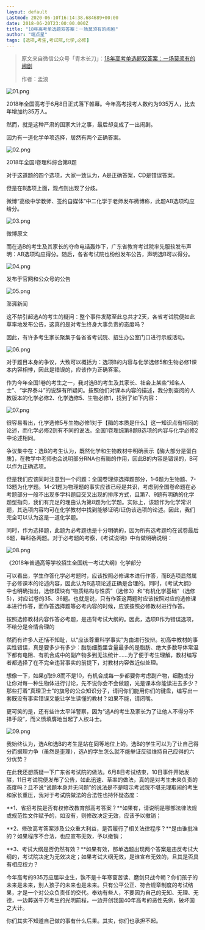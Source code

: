 ```yaml
---
layout: default
Lastmod: 2020-06-10T16:14:38.684689+00:00
date: 2018-06-20T23:00:00.000Z
title: "18年高考单选题双答案：一场莫须有的闹剧"
author: "端点星"
tags: [选项,考生,考试院,化学,必修]
---
```


> 原文来自微信公众号「青木长刀」：[18年高考单选题双答案：一场莫须有的闹剧](https://mp.weixin.qq.com/s?__biz=MzU4NTE0NTk4Mg==&mid=2247484288&idx=1&sn=0e98c98b2fd80fab9b7ee4166b45d832&chksm=fd8e4891caf9c1879c4c90ce685a4fcff8d2da56ba80e023c0ab8380c4c4f5523a37d86ea971#rd)
> 
> 作者：孟浪

![01.png](https://images.weserv.nl/?url=https%3A//i.loli.net/2018/06/20/5b2a79ef3664d.png)

2018年全国高考于6月8日正式落下帷幕。今年高考报考人数约为935万人，比去年增加约35万人。

然而，就是这种严肃的国家大计之事，最后却变成了一出闹剧。

因为有一道化学单项选择，居然有两个正确答案。

![02.png](https://images.weserv.nl/?url=https%3A//i.loli.net/2018/06/20/5b2a79f0761b6.png)

2018年全国I卷理科综合第8题

对于这道题的四个选项，大家一致认为，A是正确答案，CD是错误答案。

但是在B选项上面，观点则出现了分歧。

微博“高级中学教师、签约自媒体”中二化学于老师发布微博称，此题AB选项均应给分。

![03.png](https://images.weserv.nl/?url=https%3A//i.loli.net/2018/06/20/5b2a79f100c0a.png)

微博原文

而在选B的考生及其家长的夺命电话轰炸下，广东省教育考试院率先服软发布声明：AB选项均应得分。随后，各省考试院也纷纷发布公告，声明选B可以得分。

![04.png](https://images.weserv.nl/?url=https%3A//i.loli.net/2018/06/21/5b2a7a97d8ec0.png)

发布于官网和公众号的公告

![05.png](https://images.weserv.nl/?url=https%3A//i.loli.net/2018/06/20/5b2a79f81567b.png)

澎湃新闻

这不禁引起选A的考生的疑问：整个事件发酵至此总共才2天，各省考试院便如此草率地发布公告，这真的是对考生终身大事负责的态度吗？

因此，有许多考生家长聚集于各省省考试院、招生办公室门口进行示威活动。

![06.png](https://images.weserv.nl/?url=https%3A//i.loli.net/2018/06/21/5b2a7a9b3e8b5.png)

对于题目本身的争议，大致可以概括为：选项B的内容与化学选修5和生物必修1课本内容相悖，因此是错误的，应该作为正确答案。

作为今年全国1卷的考生之一，我对选B的考生及其家长、社会上某些“知名人士”、“学界泰斗”的说辞有所疑问。按照他们对课本内容的描述，我分别查阅的人教版本的化学必修2、化学选修5、生物必修1，找到了如下内容：

![07.png](https://images.weserv.nl/?url=https%3A//i.loli.net/2018/06/20/5b2a79f7c684f.png)

很容易看出，化学选修5与生物必修1对于【酶的本质是什么】这一知识点有相同的论述，而化学必修2则有不同的说法。全国1卷理综第8题B选项的内容与化学必修2中论述相同。

争议集中在：选B的考生认为，既然化学和生物教材中明确表示【酶大部分是蛋白质】，在教学中老师也会说明部分RNA也有酶的作用，因此B的内容是错误的，B可以作为正确选项。

但是我们应该同时注意到一个问题：全国卷理综选择题部分，1-6题为生物题、7-13题为化学题。14-21题为物理题的事实应该已经是共识，考虑到全国卷命题在必考题部分一般不出现多学科题目交叉出现的排序方式，且第7、9题有明确的化学题型指向，我们有充足的理由认为第8题为化学题。实际上，该题作为化学常识题，其选项内容均可在化学教材中找到能够证明/证伪该选项的论述。因此，我们完全可以认为这是一道化学题。

同时，作为选择题，此题为必考题也是十分明确的，因为所有选考题均在试卷最后6题，每科各两题。对于必考题的考察，《考试说明》中有做明确说明：

![08.png](https://images.weserv.nl/?url=https%3A//i.loli.net/2018/06/20/5b2a79f422f6e.png)

《2018年普通高等学校招生全国统一考试大纲》化学部分

可以看出，学生作答化学必考题时，应该按照必修课本进行作答，而B选项显然属于必修课本的论述内容，因此认为B选项论述正确是合理的。同时，《考试大纲》中也明确指出，选修模块有“物质结构与性质”（选修3）和“有机化学基础”（选修5），对应试卷的35、36题。也就是说，只有作答这两题时应该按照对应的选修课本进行作答，而作答选择题等必考内容的时候，应该按照必修教材进行作答。

按照选修教材内容作答必考题，是违背考试大纲的。因此，选项B作为错误选项，不给分是合情合理的

然而有许多人还恬不知耻，以“应该尊重科学事实”为由进行狡辩。初高中教材的事实性错误，真是要多少有多少：脂肪细胞里含量最多的是脂肪、绝大多数导体常温下都有电阻、有机合成中的副产物多到无法统计……为了便于考生理解，教材编写者都选择了在不完全违背事实的前提下，对教材内容做近似处理。

想像一下，如果g取9.8而不是10，有机合成每一步都要你考虑副产物，细胞成分让你对每一种生物体进行讨论，先不说你会不会做题，光是课本你能读进去多少？那些打着“真理卫士”的旗号的公众知识分子，请问你们能用你们的键盘，编写出一套既没有事实错误又能让学生读懂的教材？如果不能，请闭嘴。

更可笑的是，还有些许太平洋警察，因为“选A的考生及家长为了让他人不得分不择手段”，而义愤填膺地当起了人权斗士。

![09.png](https://images.weserv.nl/?url=https%3A//i.loli.net/2018/06/20/5b2a79f41e81f.png)

我始终认为，选A和选B的考生是站在同等地位上的。选B的学生可以为了让自己得分而据理力争（虽然是歪理），选A的学生怎么就不能举证反驳维持自己应得的六分优势？

在此我还想质疑一下广东省考试院的做法。6月8日考试结束，10日事件开始发酵，11日考试院便发布了公告，如此迅速、草率的做法，真的是对考生未来负责的态度吗？且不说“试题本身并无问题”的说法是不是暗示考试院不堪无理取闹的考生和家长重压，我对于考试院做法的合法性也持怀疑态度：

**1、省招考院是否有权修改教育部高考答案？**如果有，请说明是哪部法律法规或规范性文件赋予的，如没有，则修改决定无效，应该予以撤销；

**2、修改高考答案涉及公众重大利益，是否履行了相关法律程序？**是由谁批准的？如果程序不合法，也应宣布无效，予以撤销；

**3、考试大纲是否仍然有效？**如果有效，那单选题出现两个答案是违反考试大纲的，考试院决定为无效决定；如果考试大纲无效，是谁宣布无效的，且其是否具有相应权力？

今年高考的935万应届毕业生，孰不是十年寒窗苦读、磨剑只战今朝？你们孩子的未来是未来，别人孩子的未来也是未来。只有公平公正、符合规章制度的考试结果，才是一个对公众负责任的交代。奉劝有些人，不要因为自己的无知、无理、无德，一边葬送千万考生的光明前程，一边开创我国40年高考的恶性先例，破坏国之大计。

你们其实不知道自己做的事有什么后果。其实，你们也承担不起。

